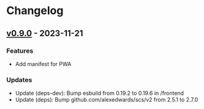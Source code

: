 # Changelog


<a name="v0.9.0"></a>
## [v0.9.0] - 2023-11-21
### Features
- Add manifest for PWA

### Updates
- Update (deps-dev): Bump esbuild from 0.19.2 to 0.19.6 in /frontend
- Update (deps): Bump github.com/alexedwards/scs/v2 from 2.5.1 to 2.7.0


[Unreleased]: https://github.com/RobinThrift/stuff/compare/v0.9.0...HEAD
[v0.9.0]: https://github.com/RobinThrift/stuff/compare/v0.8.3...v0.9.0
